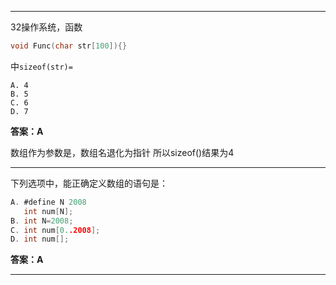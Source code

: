 ***
32操作系统，函数
``` C
void Func(char str[100]){}
```
中`sizeof(str)=`
```
A. 4
B. 5
C. 6
D. 7
```
**答案：A**

数组作为参数是，数组名退化为指针
所以sizeof()结果为4
***


下列选项中，能正确定义数组的语句是：
``` C
A. #define N 2008
   int num[N];
B. int N=2008;
C. int num[0..2008];
D. int num[];
```

**答案：A**
***
